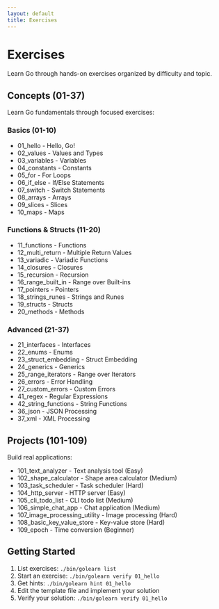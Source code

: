 ```yaml
---
layout: default
title: Exercises
---
```


<div class="gopher-card">
  <h1>Exercises</h1>
  <p>Learn Go through hands-on exercises organized by difficulty and topic.</p>
</div>

<div class="gopher-card">
  <h2>Concepts (01-37)</h2>
  <p>Learn Go fundamentals through focused exercises:</p>
  
  <h3>Basics (01-10)</h3>
  <ul>
    <li>01_hello - Hello, Go!</li>
    <li>02_values - Values and Types</li>
    <li>03_variables - Variables</li>
    <li>04_constants - Constants</li>
    <li>05_for - For Loops</li>
    <li>06_if_else - If/Else Statements</li>
    <li>07_switch - Switch Statements</li>
    <li>08_arrays - Arrays</li>
    <li>09_slices - Slices</li>
    <li>10_maps - Maps</li>
  </ul>
  
  <h3>Functions & Structs (11-20)</h3>
  <ul>
    <li>11_functions - Functions</li>
    <li>12_multi_return - Multiple Return Values</li>
    <li>13_variadic - Variadic Functions</li>
    <li>14_closures - Closures</li>
    <li>15_recursion - Recursion</li>
    <li>16_range_built_in - Range over Built-ins</li>
    <li>17_pointers - Pointers</li>
    <li>18_strings_runes - Strings and Runes</li>
    <li>19_structs - Structs</li>
    <li>20_methods - Methods</li>
  </ul>
  
  <h3>Advanced (21-37)</h3>
  <ul>
    <li>21_interfaces - Interfaces</li>
    <li>22_enums - Enums</li>
    <li>23_struct_embedding - Struct Embedding</li>
    <li>24_generics - Generics</li>
    <li>25_range_iterators - Range over Iterators</li>
    <li>26_errors - Error Handling</li>
    <li>27_custom_errors - Custom Errors</li>
    <li>41_regex - Regular Expressions</li>
    <li>42_string_functions - String Functions</li>
    <li>36_json - JSON Processing</li>
    <li>37_xml - XML Processing</li>
  </ul>
</div>

<div class="gopher-card">
  <h2>Projects (101-109)</h2>
  <p>Build real applications:</p>
  
  <ul>
    <li>101_text_analyzer - Text analysis tool (Easy)</li>
    <li>102_shape_calculator - Shape area calculator (Medium)</li>
    <li>103_task_scheduler - Task scheduler (Hard)</li>
    <li>104_http_server - HTTP server (Easy)</li>
    <li>105_cli_todo_list - CLI todo list (Medium)</li>
    <li>106_simple_chat_app - Chat application (Medium)</li>
    <li>107_image_processing_utility - Image processing (Hard)</li>
    <li>108_basic_key_value_store - Key-value store (Hard)</li>
    <li>109_epoch - Time conversion (Beginner)</li>
  </ul>
</div>

<div class="gopher-card">
  <h2>Getting Started</h2>
  <ol>
    <li>List exercises: <code>./bin/golearn list</code></li>
    <li>Start an exercise: <code>./bin/golearn verify 01_hello</code></li>
    <li>Get hints: <code>./bin/golearn hint 01_hello</code></li>
    <li>Edit the template file and implement your solution</li>
    <li>Verify your solution: <code>./bin/golearn verify 01_hello</code></li>
  </ol>
</div>
